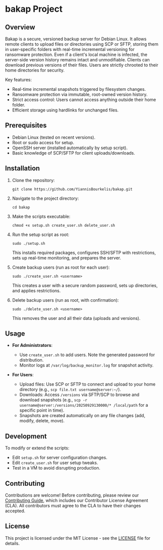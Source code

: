 # bakap Project

## Overview
Bakap is a secure, versioned backup server for Debian Linux. It allows remote clients to upload files or directories using SCP or SFTP, storing them in user-specific folders with real-time incremental versioning for ransomware protection. Even if a client's local machine is infected, the server-side version history remains intact and unmodifiable. Clients can download previous versions of their files. Users are strictly chrooted to their home directories for security.

Key features:
- Real-time incremental snapshots triggered by filesystem changes.
- Ransomware protection via immutable, root-owned version history.
- Strict access control: Users cannot access anything outside their home folder.
- Efficient storage using hardlinks for unchanged files.

## Prerequisites
- Debian Linux (tested on recent versions).
- Root or sudo access for setup.
- OpenSSH server (installed automatically by setup script).
- Basic knowledge of SCP/SFTP for client uploads/downloads.

## Installation
1. Clone the repository:
   ```
   git clone https://github.com/YiannisBourkelis/bakap.git
   ```
2. Navigate to the project directory:
   ```
   cd bakap
   ```
3. Make the scripts executable:
   ```
   chmod +x setup.sh create_user.sh delete_user.sh
   ```
4. Run the setup script as root:
   ```
   sudo ./setup.sh
   ```
   This installs required packages, configures SSH/SFTP with restrictions, sets up real-time monitoring, and prepares the server.

5. Create backup users (run as root for each user):
   ```
   sudo ./create_user.sh <username>
   ```
   This creates a user with a secure random password, sets up directories, and applies restrictions.

6. Delete backup users (run as root, with confirmation):
   ```
   sudo ./delete_user.sh <username>
   ```
   This removes the user and all their data (uploads and versions).

## Usage
- **For Administrators**:
  - Use `create_user.sh` to add users. Note the generated password for distribution.
  - Monitor logs at `/var/log/backup_monitor.log` for snapshot activity.

- **For Users**:
  - Upload files: Use SCP or SFTP to connect and upload to your home directory (e.g., `scp file.txt username@server:~/`).
  - Downloads: Access `/versions` via SFTP/SCP to browse and download snapshots (e.g., `scp -r username@server:/versions/20250929130000/* /local/path` for a specific point in time).
  - Snapshots are created automatically on any file changes (add, modify, delete, move).

## Development
To modify or extend the scripts:
- Edit `setup.sh` for server configuration changes.
- Edit `create_user.sh` for user setup tweaks.
- Test in a VM to avoid disrupting production.

## Contributing
Contributions are welcome! Before contributing, please review our [Contributing Guide](CONTRIBUTING.md), which includes our Contributor License Agreement (CLA). All contributors must agree to the CLA to have their changes accepted.

## License
This project is licensed under the MIT License - see the [LICENSE](LICENSE) file for details.